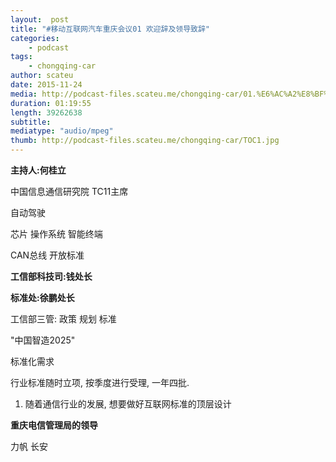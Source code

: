 ```yaml
---
layout:  post
title: "#移动互联网汽车重庆会议01 欢迎辞及领导致辞"
categories:
    - podcast
tags:
    - chongqing-car
author: scateu
date: 2015-11-24
media: http://podcast-files.scateu.me/chongqing-car/01.%E6%AC%A2%E8%BF%8E%E8%BE%9E%E5%8F%8A%E9%A2%86%E5%AF%BC%E8%87%B4%E8%BE%9E.m4a
duration: 01:19:55
length: 39262638
subtitle: 
mediatype: "audio/mpeg"
thumb: http://podcast-files.scateu.me/chongqing-car/TOC1.jpg
---
```


**主持人:何桂立**


中国信息通信研究院
TC11主席

自动驾驶

芯片 操作系统 智能终端 

CAN总线 开放标准


**工信部科技司:钱处长**


**标准处:徐鹏处长**

工信部三管: 政策 规划 标准

"中国智造2025"

标准化需求

行业标准随时立项, 按季度进行受理, 一年四批.

1. 随着通信行业的发展, 想要做好互联网标准的顶层设计


**重庆电信管理局的领导**

力帆 长安
